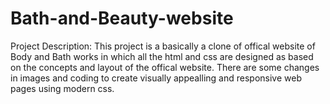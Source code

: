 # Bath-and-Beauty-website
Project Description:
This project is a basically a clone of offical website of Body and Bath works in which all the html and css are designed as based on the concepts and layout of the offical website. There are some changes in images and coding to create  visually  appealling and responsive web pages using modern css.